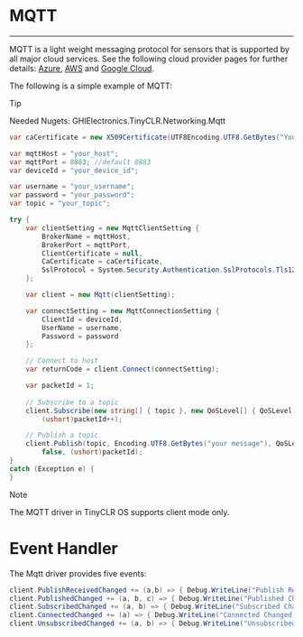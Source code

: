 # MQTT
---

MQTT is a light weight messaging protocol for sensors that is supported by all major cloud services. See the following cloud provider pages for further details: [Azure](azure.md), [AWS](aws.md) and [Google Cloud](google-cloud.md).

The following is a simple example of MQTT:

>[!TIP]
>Needed Nugets: GHIElectronics.TinyCLR.Networking.Mqtt

```cs
var caCertificate = new X509Certificate(UTF8Encoding.UTF8.GetBytes("Your certificate"));

var mqttHost = "your_host";
var mqttPort = 8883; //default 8883
var deviceId = "your_device_id";

var username = "your_username";
var password = "your_password";
var topic = "your_topic";

try {
    var clientSetting = new MqttClientSetting {
        BrokerName = mqttHost,
        BrokerPort = mqttPort,
        ClientCertificate = null,
        CaCertificate = caCertificate,
        SslProtocol = System.Security.Authentication.SslProtocols.Tls12
    };

    var client = new Mqtt(clientSetting);

    var connectSetting = new MqttConnectionSetting {
        ClientId = deviceId,
        UserName = username,
        Password = password
    };

    // Connect to host
    var returnCode = client.Connect(connectSetting);

    var packetId = 1;
                
    // Subscribe to a topic
    client.Subscribe(new string[] { topic }, new QoSLevel[] { QoSLevel.ExactlyOnce },
        (ushort)packetId++);

    // Publish a topic
    client.Publish(topic, Encoding.UTF8.GetBytes("your message"), QoSLevel.MostOnce,
        false, (ushort)packetId);
}
catch (Exception e) { 
}
```

>[!NOTE]
> The MQTT driver in TinyCLR OS supports client mode only.

# Event Handler

The Mqtt driver provides five events:

```cs
client.PublishReceivedChanged += (a,b) => { Debug.WriteLine("Publish Received Changed.");  };
client.PublishedChanged += (a, b, c) => { Debug.WriteLine("Published Changed."); }; ;
client.SubscribedChanged += (a, b) => { Debug.WriteLine("Subscribed Changed."); };
client.ConnectedChanged += (a) => { Debug.WriteLine("Connected Changed."); };
client.UnsubscribedChanged += (a, b) => { Debug.WriteLine("Unsubscribed Changed."); };
```

